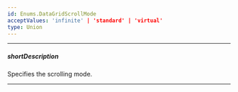 ```yaml
---
id: Enums.DataGridScrollMode
acceptValues: 'infinite' | 'standard' | 'virtual'
type: Union
---
```

---
##### shortDescription
Specifies the scrolling mode.

---
